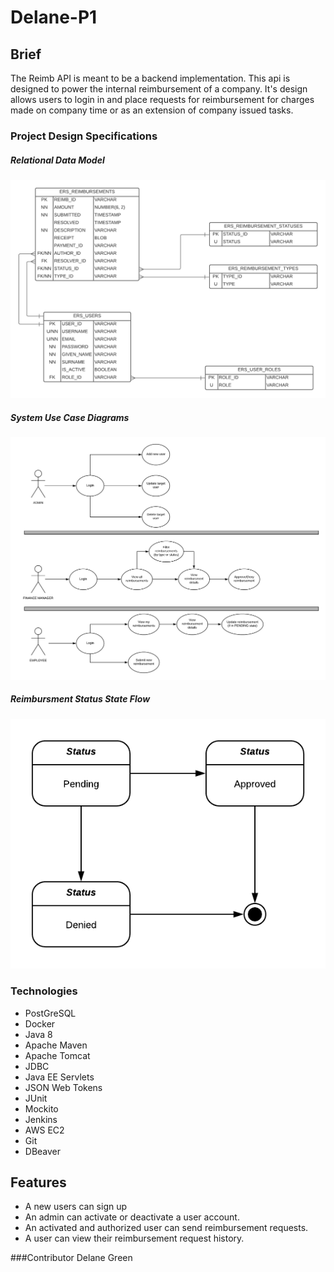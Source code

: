 # Delane-P1

## Brief
The Reimb API is meant to be a backend implementation. This api is designed to power the internal reimbursement of a company. It's design allows users to login in and place requests for reimbursement for charges made on company time or as an extension of company issued tasks.

### Project Design Specifications

##### Relational Data Model
![Relational Model](https://github.com/220207-java-enterprise/assignments/blob/main/foundations-project/imgs/ERS%20Relational%20Model.png)

##### System Use Case Diagrams
![System Use Case Diagrams](https://raw.githubusercontent.com/220207-java-enterprise/assignments/main/foundations-project/imgs/ERS%20Use%20Case%20Diagram.png)

##### Reimbursment Status State Flow
![Reimbursment Status State Flow](https://raw.githubusercontent.com/220207-java-enterprise/assignments/main/foundations-project/imgs/ERS%20State%20Flow%20Diagram.png)

### Technologies
- PostGreSQL 
- Docker
- Java 8
- Apache Maven
- Apache Tomcat
- JDBC
- Java EE Servlets
- JSON Web Tokens
- JUnit
- Mockito
- Jenkins
- AWS EC2
- Git
- DBeaver 

## Features
- A new users can sign up 
- An admin can activate or deactivate a user account.
- An activated and authorized user can send reimbursement requests.
- A user can view their reimbursement request history. 

###Contributor
Delane Green